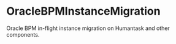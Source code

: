 # OracleBPMInstanceMigration
Oracle BPM in-flight instance migration on Humantask and other components.
